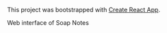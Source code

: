 This project was bootstrapped with [Create React App](https://github.com/facebookincubator/create-react-app).

Web interface of Soap Notes
